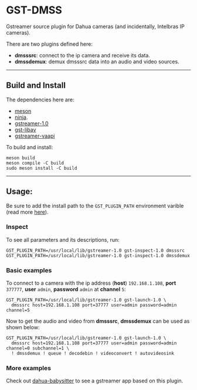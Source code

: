 # GST-DMSS
Gstreamer source plugin for Dahua cameras (and incidentally, Intelbras IP cameras).

There are two plugins defined here:
- **dmsssrc**: connect to the ip camera and receive its data.
- **dmssdemux**: demux dmsssrc data into an audio and video sources.

---
## Build and Install
The dependencies here are:
- [meson](https://mesonbuild.com)
- [ninja](https://ninja-build.org).
- [gstreamer-1.0](https://gstreamer.freedesktop.org/)
- [gst-libav](https://github.com/GStreamer/gst-libav)
- [gstreamer-vaapi](https://github.com/GStreamer/gstreamer-vaapi)

To build and install:
```
meson build
meson compile -C build
sudo meson install -C build
```

---
## Usage:
Be sure to add the install path to the `GST_PLUGIN_PATH` environment varible (read more [here](https://gstreamer.freedesktop.org/documentation/gstreamer/running.html?gi-language=c)).

### Inspect
To see all parameters and its descriptions, run:

```
GST_PLUGIN_PATH=/usr/local/lib/gstreamer-1.0 gst-inspect-1.0 dmsssrc
GST_PLUGIN_PATH=/usr/local/lib/gstreamer-1.0 gst-inspect-1.0 dmssdemux
```

### Basic examples
To connect to a camera with the ip address (**host**) `192.168.1.108`, **port** `377777`, **user** `admin`, **password** `admin` at **channel** `5`:

``` 
GST_PLUGIN_PATH=/usr/local/lib/gstreamer-1.0 gst-launch-1.0 \
  dmsssrc host=192.168.1.108 port=37777 user=admin password=admin channel=5
```

Now to get the audio and video from **dmsssrc**, **dmssdemux** can be used as shown below:

``` 
GST_PLUGIN_PATH=/usr/local/lib/gstreamer-1.0 gst-launch-1.0 \
  dmsssrc host=192.168.1.108 port=37777 user=admin password=admin channel=0 subchannel=1 \
  ! dmssdemux ! queue ! decodebin ! videoconvert ! autovideosink
```

### More examples
Check out [dahua-babysitter](https://github.com/felipealmeida/dahua-babysitter) to see a gstreamer app based on this plugin.
